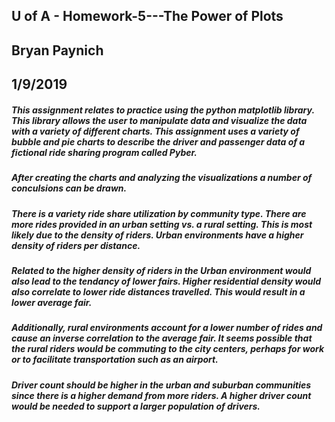 ## U of A - Homework-5---The Power of Plots  
## Bryan Paynich
## 1/9/2019

##### This assignment relates to practice using the python matplotlib library.  This library allows the user to manipulate data and visualize the data with a variety of different charts.  This assignment uses a variety of bubble and pie charts to describe the driver and passenger data of a fictional ride sharing program called Pyber.

##### After creating the charts and analyzing the visualizations a number of conculsions can be drawn.

##### There is a variety ride share utilization by community type.  There are more rides provided in an urban setting vs. a rural setting.  This is most likely due to the density of riders.  Urban environments have a higher density of riders per distance.  
##### Related to the higher density of riders in the Urban environment would also lead to the tendancy of lower fairs.  Higher residential density would also correlate to lower ride distances travelled.  This would result in a lower average fair.
##### Additionally, rural environments account for a lower number of rides and cause an inverse correlation to the average fair.  It seems possible that the rural riders would be commuting to the city centers, perhaps for work or to facilitate transportation such as an airport. 
##### Driver count should be higher in the urban and suburban communities since there is a higher demand from more riders.  A higher driver count would be needed to support a larger population of drivers.
